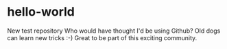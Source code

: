 # hello-world
New test repository
Who would have thought I'd be using Github?  Old dogs can learn new tricks :-)  Great to be part of this exciting community.

